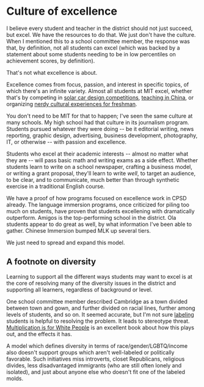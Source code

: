Culture of excellence
==========

I believe every student and teacher in the district should not just
succeed, but excel. We have the resources to do that. We just don't
have the culture. When I mentioned this to a school committee member,
the response was that, by definition, not all students can excel
(which was backed by a statement about some students needing to be in
low percentiles on achievement scores, by definition).

That's not what excellence is about.

Excellence comes from focus, passion, and interest in specific topics,
of which there's an infinite variety. Almost all students at MIT
excel, whether that's by competing in [solar car design
competitions](http://solar-cars.scripts.mit.edu/main/), [teaching in
China](https://ceti.mit.edu/), or organizing [nerdy cultural
experiences for
freshman](http://web.mit.edu/random-hall/www/rush.shtml).

You don't need to be MIT for that to happen; I've seen the same
culture at many schools. My high school had that culture in its
journalism program. Students pursued whatever they were doing -- be it
editorial writing, news reporting, graphic design, advertising,
business development, photography, IT, or otherwise -- with passion
and excellence.

Students who excel at their academic interests -- almost no matter
what they are -- will pass basic math and writing exams as a side
effect. Whether students learn to write on a school newspaper,
crafting a business model, or writing a grant proposal, they'll learn
to write *well*, to target an audience, to be clear, and to
communicate, much better than through synthetic exercise in a
traditional English course.

We have a proof of how programs focused on excellence work in CPSD
already. The language immersion programs, once criticized for piling
too much on students, have proven that students excellening with
dramatically outperform. Amigos is the top-performing school in the
district. Ola students appear to do great as well, by what information
I've been able to gather. Chinese Immersion bumped MLK up several
tiers.

We just need to spread and expand this model.

A footnote on diversity
----------

Learning to support all the different ways students may want to excel
is at the core of resolving many of the diversity issues in the
district and supporting all learners, regardless of background or
level.

One school committee member described Cambridge as a town divided
between town and gown, and further divided on racial lines, further
among levels of students, and so on. It seemed accurate, but I'm not
sure [labeling](https://simplypsychology.org/robbers-cave.html)
students is helpful to resolving the problem. It leads to stereotype
threat.  [Multiplication is for White
People](https://www.amazon.com/Multiplication-White-People-Expectations-People%C2%92s/dp/1595588981)
is an excellent book about how this plays out, and the effects it
has.

A model which defines diversity in terms of race/gender/LGBTQ/income
also doesn't support groups which aren't well-labeled or politically
favorable. Such initiatives miss introverts, closet Republicans,
religious divides, less disadvantaged immigrants (who are still often
lonely and isolated), and just about anyone else who doesn't fit one
of the labeled molds.
